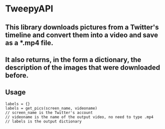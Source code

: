 # TweepyAPI
## This library downloads pictures from a Twitter's timeline and convert them into a video and save as a *.mp4 file. 
## It also returns, in the form a dictionary, the description of the images that were downloaded before. 

## Usage
    labels = {}
    labels = get_pics(screen_name, videoname)
    // screen_name is the Twitter's account
    // videoname is the name of the output video, no need to type .mp4
    // labels is the output dictionary
